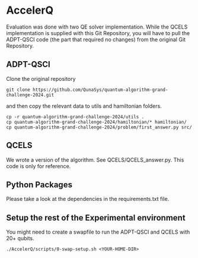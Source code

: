 # AccelerQ

Evaluation was done with two QE solver implementation. While the QCELS implementation is supplied with this Git Repository, you will have to 
pull the ADPT-QSCI code (the part that required no changes) from the original Git Repository.

## ADPT-QSCI

Clone the original repository
```
git clone https://github.com/QunaSys/quantum-algorithm-grand-challenge-2024.git
```
and then copy the relevant data to utils and hamiltonian folders.

```
cp -r quantum-algorithm-grand-challenge-2024/utils .
cp quantum-algorithm-grand-challenge-2024/hamiltonian/* hamiltonian/
cp quantum-algorithm-grand-challenge-2024/problem/first_answer.py src/
```

## QCELS

We wrote a version of the algorithm. See QCELS/QCELS_answer.py. This code is only for reference.

## Python Packages

Please take a look at the dependencies in the requirements.txt file.

## Setup the rest of the Experimental environment

You might need to create a swapfile to run the ADPT-QSCI and QCELS with 20+ qubits.
```
./AccelerQ/scripts/0-swap-setup.sh <YOUR-HOME-DIR>
```
